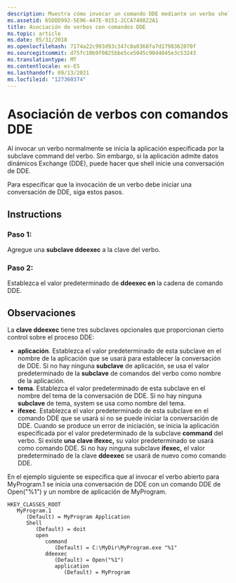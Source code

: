 ```yaml
---
description: Muestra cómo invocar un comando DDE mediante un verbo shell.
ms.assetid: 65DDD992-5E96-447E-9151-2CCA740822A1
title: Asociación de verbos con comandos DDE
ms.topic: article
ms.date: 05/31/2018
ms.openlocfilehash: 7174a22c993d93c347c8a0368fa7d1798362070f
ms.sourcegitcommit: d75fc10b9f0825bbe5ce5045c90d4045e3c53243
ms.translationtype: MT
ms.contentlocale: es-ES
ms.lasthandoff: 09/13/2021
ms.locfileid: "127360374"
---
```

# <a name="how-to-associate-verbs-with-dde-commands"></a>Asociación de verbos con comandos DDE

Al invocar un verbo normalmente se inicia la aplicación especificada por la subclave command del verbo. Sin embargo, si la aplicación admite datos dinámicos Exchange (DDE), puede hacer que shell inicie una conversación de DDE.

Para especificar que la invocación de un verbo debe iniciar una conversación de DDE, siga estos pasos.

## <a name="instructions"></a>Instructions

### <a name="step-1"></a>Paso 1:

Agregue una **subclave ddeexec** a la clave del verbo.

### <a name="step-2"></a>Paso 2:

Establezca el valor predeterminado de **ddeexec en** la cadena de comando DDE.

## <a name="remarks"></a>Observaciones

La **clave ddeexec** tiene tres subclaves opcionales que proporcionan cierto control sobre el proceso DDE:

-   **aplicación**. Establezca el valor predeterminado de esta subclave en el nombre de la aplicación que se usará para establecer la conversación de DDE. Si no hay ninguna **subclave** de aplicación, se usa el valor predeterminado de la **subclave** de comandos del verbo como nombre de la aplicación.
-   **tema**. Establezca el valor predeterminado de esta subclave en el nombre del tema de la conversación de DDE. Si no hay ninguna **subclave** de tema, system se usa como nombre del tema.
-   **ifexec**. Establezca el valor predeterminado de esta subclave en el comando DDE que se usará si no se puede iniciar la conversación de DDE. Cuando se produce un error de iniciación, se inicia la aplicación especificada por el valor predeterminado de la subclave **command** del verbo. Si existe **una clave ifexec,** su valor predeterminado se usará como comando DDE. Si no hay ninguna subclave **ifexec,** el valor predeterminado de la clave **ddeexec** se usará de nuevo como comando DDE.

En el ejemplo siguiente se especifica que al invocar el verbo abierto para MyProgram.1 se inicia una conversación de DDE con un comando DDE de Open("%1") y un nombre de aplicación de MyProgram.

```
HKEY_CLASSES_ROOT
   MyProgram.1
      (Default) = MyProgram Application
      Shell
         (Default) = doit
         open
            command
               (Default) = C:\MyDir\MyProgram.exe "%1"
            ddeexec
               (Default) = Open("%1")
               application
                  (Default) = MyProgram
```

 

 



